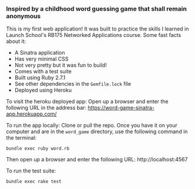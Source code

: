 ### Inspired by a childhood word guessing game that shall remain anonymous

This is my first web application! It was built to practice the skills I learned in Launch School's RB175 Networked Applications course. Some fast facts about it:
- A Sinatra application
- Has very minimal CSS
- Not very pretty but it was fun to build!
- Comes with a test suite
- Built using Ruby 2.7.1
- See other dependencies in the `Gemfile.lock` file
- Deployed using Heroku

To visit the heroku deployed app:
Open up a browser and enter the following URL in the address bar:
https://word-game-sinatra-app.herokuapp.com/

To run the app locally:
Clone or pull the repo. Once you have it on your computer and are in the `word_game` directory, use the following command in the terminal:
```
bundle exec ruby word.rb
```
Then open up a browser and enter the following URL:
http://localhost:4567

To run the test suite:
```
bundle exec rake test
```


